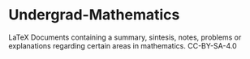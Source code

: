 # Undergrad-Mathematics
LaTeX Documents containing a summary, sintesis, notes, problems or explanations regarding certain areas in mathematics. CC-BY-SA-4.0 
